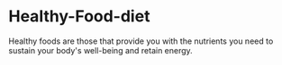 # Healthy-Food-diet
Healthy foods are those that provide you with the nutrients you need to sustain your body's well-being and retain energy.
